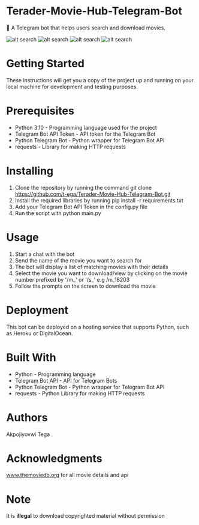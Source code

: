 # Terader-Movie-Hub-Telegram-Bot
🎥 A Telegram bot that helps users search and download movies.

![alt search](https://res.cloudinary.com/dkhelyskt/image/upload/v1674738007/Screenshot_20230126_015717_wwpidv.png)
![alt search](https://res.cloudinary.com/dkhelyskt/image/upload/v1674738007/Screenshot_20230126_015739_mwmo11.png)
![alt search](https://res.cloudinary.com/dkhelyskt/image/upload/v1674738007/Screenshot_20230126_015810_n4hykf.png)
![alt search](https://res.cloudinary.com/dkhelyskt/image/upload/v1674738007/Screenshot_20230126_015827_cfxmf7.png)

# Getting Started
These instructions will get you a copy of the project up and running on your local machine for development and testing purposes.

# Prerequisites
- Python 3.10 - Programming language used for the project
- Telegram Bot API Token - API token for the Telegram Bot
- Python Telegram Bot - Python wrapper for Telegram Bot API
- requests - Library for making HTTP requests
# Installing
1. Clone the repository by running the command git clone https://github.com/t-ega/Terader-Movie-Hub-Telegram-Bot.git
2. Install the required libraries by running pip install -r requirements.txt
3. Add your Telegram Bot API Token in the config.py file
4. Run the script with python main.py

# Usage
1. Start a chat with the bot
2. Send the name of the movie you want to search for
3. The bot will display a list of matching movies with their details
4. Select the movie you want to download/view by clicking on the movie number prefixed by '/m_' or '/s_' e.g /m_18203
5. Follow the prompts on the screen to download the movie
# Deployment
This bot can be deployed on a hosting service that supports Python, such as Heroku or DigitalOcean.

# Built With
- Python - Programming language
- Telegram Bot API - API for Telegram Bots
- Python Telegram Bot - Python wrapper for Telegram Bot API
- requests - Python Library for making HTTP requests

# Authors
Akpojiyovwi Tega

# Acknowledgments
www.themoviedb.org for all movie details and api
# Note
It is **illegal** to download copyrighted material without permission
